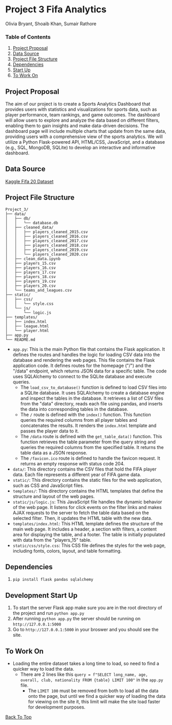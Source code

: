 # Project 3 Fifa Analytics
Olivia Bryant, Shoaib Khan, Sumair Rathore

### Table of Contents
1. [Project Proposal](#project-proposal)
2. [Data Source](#data-source)
3. [Project File Structure](#project-file-structure)
4. [Dependencies](#dependencies)
5. [Start Up](#development-start-up)
6. [To Work On](#to-work-on)

## Project Proposal
The aim of our project is to create a Sports Analytics Dashboard that provides users with statistics and visualizations for sports data, such as player performance, team rankings, and game outcomes.
The dashboard will allow users to explore and analyze the data based on different filters, enabling them to gain insights and make data-driven decisions.
The dashboard page will include multiple charts that update from the same data, providing users with a comprehensive view of the sports analytics.
We will utilize a Python Flask-powered API, HTML/CSS, JavaScript, and a database (e.g., SQL, MongoDB, SQLite) to develop an interactive and informative dashboard.

## Data Source
[Kaggle Fifa 20 Dataset](https://www.kaggle.com/datasets/stefanoleone992/fifa-20-complete-player-dataset?select=players_20.csv)

## Project File Structure
```
Project_3/
├── data/
│   ├── db/
│   │   └── database.db
│   ├── cleaned_data/
│   │   ├── players_cleaned_2015.csv
│   │   ├── players_cleaned_2016.csv
│   │   ├── players_cleaned_2017.csv
│   │   ├── players_cleaned_2018.csv
│   │   ├── players_cleaned_2019.csv
│   │   └── players_cleaned_2020.csv
│   ├── clean_data.ipynb
│   ├── players_15.csv
│   ├── players_16.csv
│   ├── players_17.csv
│   ├── players_18.csv
│   ├── players_19.csv
│   ├── players_20.csv
│   └── teams_and_leagues.csv
├── static/
│   ├── css/
│   │   └── style.css
│   └── js/
│       └── logic.js
├── templates/
│   ├── index.html
│   ├── league.html
│   └── player.html
├── app.py
└── README.md
```

- `app.py`: This is the main Python file that contains the Flask application. It defines the routes and handles the logic for loading CSV data into the database and rendering the web pages. This file contains the Flask application code. It defines routes for the homepage ("/") and the "/data" endpoint, which returns JSON data for a specific table. The code uses SQLAlchemy to connect to the SQLite database and execute queries.
    - The `load_csv_to_database()` function is defined to load CSV files into a SQLite database. It uses SQLAlchemy to create a database engine and inspect the tables in the database. It retrieves a list of CSV files from the "data" directory, reads each file using pandas, and inserts the data into corresponding tables in the database.
    - The `/` route is defined with the `index()` function. This function queries the required columns from all player tables and concatenates the results. It renders the `index.html` template and passes the player data to it.
    - The `/data` route is defined with the `get_table_data()` function. This function retrieves the table parameter from the query string and queries the required columns from the specified table. It returns the table data as a JSON response.
    - The `/favicon.ico` route is defined to handle the favicon request. It returns an empty response with status code 204.
- `data/`: This directory contains the CSV files that hold the FIFA player data. Each file represents a different year of FIFA game data.
- `static/`: This directory contains the static files for the web application, such as CSS and JavaScript files.
- `templates/`: This directory contains the HTML templates that define the structure and layout of the web pages.
- `static/js/logic.js`: This JavaScript file handles the dynamic behavior of the web page. It listens for click events on the filter links and makes AJAX requests to the server to fetch the table data based on the selected filter. Then, it updates the HTML table with the new data.
- `templates/index.html`: This HTML template defines the structure of the main web page. It includes a header, a section with filters, a content area for displaying the table, and a footer. The table is initially populated with data from the "players_15" table.
- `static/css/style.css`: This CSS file defines the styles for the web page, including fonts, colors, layout, and table formatting.

## Dependencies
1. `pip install flask pandas sqlalchemy`

## Development Start Up
1. To start the server Flask app make sure you are in the root directory of the project and run `python app.py`
2. After running `python app.py` the server should be running on `http://127.0.0.1:5000`
3. Go to `http://127.0.0.1:5000` in your broswer and you should see the site.

## To Work On
- Loading the entire dataset takes a long time to load, so need to find a quicker way to load the data.
    - There are 2 lines like this `query = f"SELECT long_name, age, overall, club, nationality FROM {table} LIMIT 100"` in the `app.py` file.
        - The `LIMIT 100` must be removed from both to load all the data onto the page, but until we find a quicker way of loading the data for viewing on the site it, this limit will make the site load faster for development purposes.

[Back To Top](#project-3-fifa-analytics)
